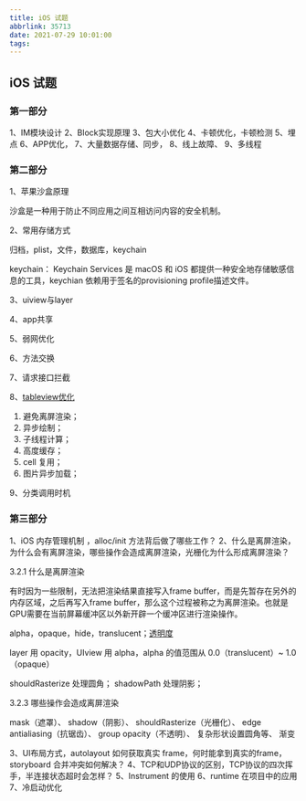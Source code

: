 ```yaml
---
title: iOS 试题
abbrlink: 35713
date: 2021-07-29 10:01:00
tags:
---
```

<!--
 * @Author: hepeng.l
 * @Date: 2021-05-20 10:33:40
 * @LastEditors: hepeng.l
 * @LastEditTime: 2021-05-20 10:40:39
 * @Description: 
-->

## iOS 试题

### 第一部分

1、IM模块设计
2、Block实现原理
3、包大小优化
4、卡顿优化，卡顿检测
5、埋点
6、APP优化，
7、大量数据存储、同步，
8、线上故障、
9、多线程

### 第二部分

1、苹果沙盒原理

沙盒是一种用于防止不同应用之间互相访问内容的安全机制。

2、常用存储方式

归档，plist，文件，数据库，keychain

keychain： Keychain Services 是 macOS 和 iOS 都提供一种安全地存储敏感信息的工具，keychian 依赖用于签名的provisioning profile描述文件。

3、uiview与layer

4、app共享

5、弱网优化

6、方法交换

7、请求接口拦截

8、[tableview优化](https://juejin.cn/post/6850418118850789390)

1. 避免离屏渲染；
2. 异步绘制；
3. 子线程计算；
4. 高度缓存；
5. cell 复用；
6. 图片异步加载；

9、分类调用时机

### 第三部分

1、iOS 内存管理机制 ，alloc/init 方法背后做了哪些工作？
2、什么是离屏渲染，为什么会有离屏渲染，哪些操作会造成离屏渲染，光栅化为什么形成离屏渲染？

3.2.1 什么是离屏渲染

有时因为一些限制，无法把渲染结果直接写入frame buffer，而是先暂存在另外的内存区域，之后再写入frame buffer，那么这个过程被称之为离屏渲染。也就是GPU需要在当前屏幕缓冲区以外新开辟一个缓冲区进行渲染操作。

alpha，opaque，hide，translucent；[透明度](https://developer.apple.com/documentation/uikit/uiview/1622417-alpha)

layer 用 opacity，UIview 用 alpha，alpha 的值范围从 0.0（translucent）~ 1.0（opaque）

shouldRasterize 处理圆角；
shadowPath 处理阴影；

3.2.3 哪些操作会造成离屏渲染

mask（遮罩）、
shadow（阴影）、
shouldRasterize（光栅化）、
edge antialiasing（抗锯齿）、
group opacity（不透明）、
复杂形状设置圆角等、
渐变

3、UI布局方式，autolayout 如何获取真实 frame，何时能拿到真实的frame，storyboard 合并冲突如何解决？
4、TCP和UDP协议的区别，TCP协议的四次挥手，半连接状态超时会怎样？
5、Instrument 的使用
6、runtime 在项目中的应用
7、冷启动优化
